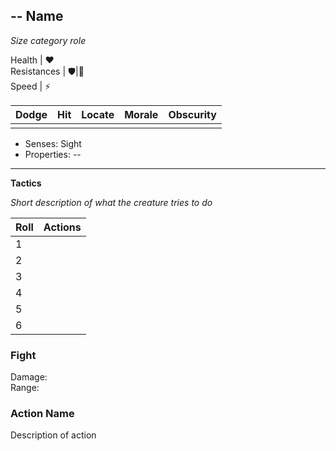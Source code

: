 ## -- Name

_Size category role_

Health | ❤️<br>
Resistances | 🛡️|🔮<br>
Speed | ⚡<br>

| Dodge | Hit | Locate | Morale | Obscurity |
| ----- | --- | ------ | ------ | --------- |
|       |     |        |        |           |

-   Senses: Sight
-   Properties: --

---

**Tactics**

_Short description of what the creature tries to do_

| Roll | Actions |
| ---- | ------- |
| 1    |         |
| 2    |         |
| 3    |         |
| 4    |         |
| 5    |         |
| 6    |         |

### Fight

Damage: <br>
Range:

### Action Name

Description of action
